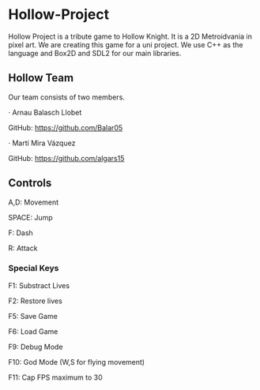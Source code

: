 # Hollow-Project

Hollow Project is a tribute game to Hollow Knight.
It is a 2D Metroidvania in pixel art. We are creating this game for a uni project.
We use C++ as the language and Box2D and SDL2 for our main libraries.

## Hollow Team
Our team consists of two members.

  · Arnau Balasch Llobet
  
  GitHub: https://github.com/Balar05

  · Martí Mira Vázquez
  
  GitHub: https://github.com/algars15

## Controls
A,D: Movement

SPACE: Jump

F: Dash

R: Attack

### Special Keys
F1: Substract Lives
  
F2: Restore lives

F5: Save Game

F6: Load Game
  
F9: Debug Mode
  
F10: God Mode (W,S for flying movement)

F11: Cap FPS maximum to 30

